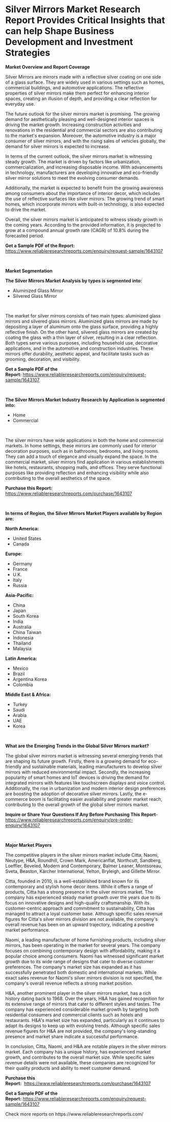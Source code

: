 <p><h1>Silver Mirrors Market Research Report Provides Critical Insights that can help Shape Business Development and Investment Strategies</h1></p><p><strong>Market Overview and Report Coverage</strong></p>
<p><p>Silver Mirrors are mirrors made with a reflective silver coating on one side of a glass surface. They are widely used in various settings such as homes, commercial buildings, and automotive applications. The reflective properties of silver mirrors make them perfect for enhancing interior spaces, creating an illusion of depth, and providing a clear reflection for everyday use.</p><p>The future outlook for the silver mirrors market is promising. The growing demand for aesthetically pleasing and well-designed interior spaces is driving the market growth. Increasing construction activities and renovations in the residential and commercial sectors are also contributing to the market's expansion. Moreover, the automotive industry is a major consumer of silver mirrors, and with the rising sales of vehicles globally, the demand for silver mirrors is expected to increase.</p><p>In terms of the current outlook, the silver mirrors market is witnessing steady growth. The market is driven by factors like urbanization, commercialization, and increasing disposable income. With advancements in technology, manufacturers are developing innovative and eco-friendly silver mirror solutions to meet the evolving consumer demands.</p><p>Additionally, the market is expected to benefit from the growing awareness among consumers about the importance of interior decor, which includes the use of reflective surfaces like silver mirrors. The growing trend of smart homes, which incorporate mirrors with built-in technology, is also expected to drive the market.</p><p>Overall, the silver mirrors market is anticipated to witness steady growth in the coming years. According to the provided information, it is projected to grow at a compound annual growth rate (CAGR) of 10.8% during the forecasted period.</p></p>
<p><strong>Get a Sample PDF of the Report:</strong> <a href="https://www.reliableresearchreports.com/enquiry/request-sample/1643107">https://www.reliableresearchreports.com/enquiry/request-sample/1643107</a></p>
<p>&nbsp;</p>
<p><strong>Market Segmentation</strong></p>
<p><strong>The Silver Mirrors Market Analysis by types is segmented into:</strong></p>
<p><ul><li>Aluminized Glass Mirror</li><li>Silvered Glass Mirror</li></ul></p>
<p>&nbsp;</p>
<p><p>The market for silver mirrors consists of two main types: aluminized glass mirrors and silvered glass mirrors. Aluminized glass mirrors are made by depositing a layer of aluminum onto the glass surface, providing a highly reflective finish. On the other hand, silvered glass mirrors are created by coating the glass with a thin layer of silver, resulting in a clear reflection. Both types serve various purposes, including household use, decorative applications, and in the automotive and construction industries. These mirrors offer durability, aesthetic appeal, and facilitate tasks such as grooming, decoration, and visibility.</p></p>
<p><strong>Get a Sample PDF of the Report:</strong>&nbsp;<a href="https://www.reliableresearchreports.com/enquiry/request-sample/1643107">https://www.reliableresearchreports.com/enquiry/request-sample/1643107</a></p>
<p>&nbsp;</p>
<p><strong>The Silver Mirrors Market Industry Research by Application is segmented into:</strong></p>
<p><ul><li>Home</li><li>Commercial</li></ul></p>
<p>&nbsp;</p>
<p><p>The silver mirrors have wide applications in both the home and commercial markets. In home settings, these mirrors are commonly used for interior decoration purposes, such as in bathrooms, bedrooms, and living rooms. They can add a touch of elegance and visually expand the space. In the commercial market, silver mirrors find application in various establishments like hotels, restaurants, shopping malls, and offices. They serve functional purposes like providing reflection and enhancing visibility while also contributing to the overall aesthetics of the space.</p></p>
<p><strong>Purchase this Report:</strong>&nbsp; <a href="https://www.reliableresearchreports.com/purchase/1643107">https://www.reliableresearchreports.com/purchase/1643107</a></p>
<p>&nbsp;</p>
<p><strong>In terms of Region, the Silver Mirrors Market Players available by Region are:</strong></p>
<p>
    <p> <strong> North America: </strong>
        <ul>
            <li>United States</li>
            <li>Canada</li>
        </ul>
        </p> 
    <p> <strong> Europe: </strong>
        <ul>
            <li>Germany</li>
            <li>France</li>
            <li>U.K.</li>
            <li>Italy</li>
            <li>Russia</li>
        </ul>
        </p> 
    <p> <strong> Asia-Pacific: </strong>
        <ul>
            <li>China</li>
            <li>Japan</li>
            <li>South Korea</li>
            <li>India</li>
            <li>Australia</li>
            <li>China Taiwan</li>
            <li>Indonesia</li>
            <li>Thailand</li>
            <li>Malaysia</li>
        </ul>
        </p> 
    <p> <strong> Latin America: </strong>
        <ul>
            <li>Mexico</li>
            <li>Brazil</li>
            <li>Argentina Korea</li>
            <li>Colombia</li>
        </ul>
        </p> 
    <p> <strong> Middle East & Africa: </strong>
        <ul>
            <li>Turkey</li>
            <li>Saudi</li>
            <li>Arabia</li>
            <li>UAE</li>
            <li>Korea</li>
        </ul>
    </p>
    </p>
<p>&nbsp;</p>
<p><strong>What are the Emerging Trends in the Global Silver Mirrors market?</strong></p>
<p><p>The global silver mirrors market is witnessing several emerging trends that are shaping its future growth. Firstly, there is a growing demand for eco-friendly and sustainable materials, leading manufacturers to develop silver mirrors with reduced environmental impact. Secondly, the increasing popularity of smart homes and IoT devices is driving the demand for integrated mirrors with features like touchscreen displays and voice control. Additionally, the rise in urbanization and modern interior design preferences are boosting the adoption of decorative silver mirrors. Lastly, the e-commerce boom is facilitating easier availability and greater market reach, contributing to the overall growth of the global silver mirrors market.</p></p>
<p><strong>Inquire or Share Your Questions If Any Before Purchasing This Report</strong>- <a href="https://www.reliableresearchreports.com/enquiry/pre-order-enquiry/1643107">https://www.reliableresearchreports.com/enquiry/pre-order-enquiry/1643107</a></p>
<p>&nbsp;</p>
<p><strong>Major Market Players</strong></p>
<p><p>The competitive players in the silver mirrors market include Citta, Naomi, Neutype, H&A, Roundhill, Crown Mark, Americanflat, Northcutt, Sandberg, Loeffler, Beveled, Modern and Contemporary, Balmer Leaner, Montsoreau, Sveta, Beaston, Kärcher International, Yelton, Bryleigh, and Gillette Mirror.</p><p>Citta, founded in 2010, is a well-established brand known for its contemporary and stylish home decor items. While it offers a range of products, Citta has a strong presence in the silver mirrors market. The company has experienced steady market growth over the years due to its focus on innovative designs and high-quality craftsmanship. With its customer-centric approach and commitment to sustainability, Citta has managed to attract a loyal customer base. Although specific sales revenue figures for Citta's silver mirrors division are not available, the company's overall revenue has been on an upward trajectory, indicating a positive market performance.</p><p>Naomi, a leading manufacturer of home furnishing products, including silver mirrors, has been operating in the market for several years. The company focuses on combining contemporary design with affordability, making it a popular choice among consumers. Naomi has witnessed significant market growth due to its wide range of designs that cater to diverse customer preferences. The company's market size has expanded as it has successfully penetrated both domestic and international markets. While exact sales revenue for Naomi's silver mirrors division is not specified, the company's overall revenue reflects a strong market position.</p><p>H&A, another prominent player in the silver mirrors market, has a rich history dating back to 1968. Over the years, H&A has gained recognition for its extensive range of mirrors that cater to different styles and tastes. The company has experienced considerable market growth by targeting both residential consumers and commercial clients such as hotels and restaurants. H&A's market size has expanded, particularly as it continues to adapt its designs to keep up with evolving trends. Although specific sales revenue figures for H&A are not provided, the company's long-standing presence and market share indicate a successful performance.</p><p>In conclusion, Citta, Naomi, and H&A are notable players in the silver mirrors market. Each company has a unique history, has experienced market growth, and contributes to the overall market size. While specific sales revenue details were not available, these companies are recognized for their quality products and ability to meet customer demand.</p></p>
<p><strong>Purchase this Report:</strong>&nbsp;&nbsp;<a href="https://www.reliableresearchreports.com/purchase/1643107">https://www.reliableresearchreports.com/purchase/1643107</a></p>
<p></p>
<p><strong>Get a Sample PDF of the Report:</strong>&nbsp;<a href="https://www.reliableresearchreports.com/enquiry/request-sample/1643107">https://www.reliableresearchreports.com/enquiry/request-sample/1643107</a></p>
<p>Check more reports on https://www.reliableresearchreports.com/</p>